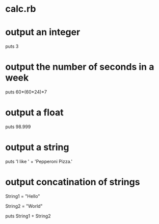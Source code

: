 # calc.rb

# output an integer

puts 3 

# output the number of seconds in a week

puts 60*(60*24)*7

# output a float

puts 98.999

# output a string

puts 'I like ' + 'Pepperoni Pizza.'


# output concatination of strings

String1 = "Hello"

String2 = "World"

puts String1  + String2








